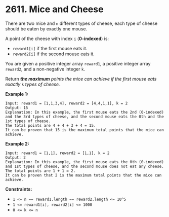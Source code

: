 # 2611. Mice and Cheese

There are two mice and `n` different types of cheese, each type of cheese should be eaten by exactly one mouse.

A point of the cheese with index `i` (**0-indexed**) is:

- `reward1[i]` if the first mouse eats it.
- `reward2[i]` if the second mouse eats it.

You are given a positive integer array `reward1`, a positive integer array `reward2`, and a non-negative integer `k`.

Return ***the maximum** points the mice can achieve if the first mouse eats exactly* `k` *types of cheese.*

**Example 1:**

```()
Input: reward1 = [1,1,3,4], reward2 = [4,4,1,1], k = 2
Output: 15
Explanation: In this example, the first mouse eats the 2nd (0-indexed) and the 3rd types of cheese, and the second mouse eats the 0th and the 1st types of cheese.
The total points are 4 + 4 + 3 + 4 = 15.
It can be proven that 15 is the maximum total points that the mice can achieve.
```

**Example 2:**

```()
Input: reward1 = [1,1], reward2 = [1,1], k = 2
Output: 2
Explanation: In this example, the first mouse eats the 0th (0-indexed) and 1st types of cheese, and the second mouse does not eat any cheese.
The total points are 1 + 1 = 2.
It can be proven that 2 is the maximum total points that the mice can achieve.
```

**Constraints:**

- `1 <= n == reward1.length == reward2.length <= 10^5`
- `1 <= reward1[i], reward2[i] <= 1000`
- `0 <= k <= n`

